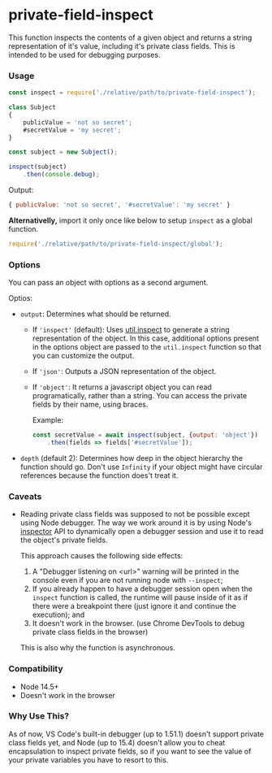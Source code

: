 # private-field-inspect

This function inspects the contents of a given object and returns a string representation of it's value,
including it's private class fields.
This is intended to be used for debugging purposes.

### Usage

```js
const inspect = require('./relative/path/to/private-field-inspect');

class Subject
{
	publicValue = 'not so secret';
	#secretValue = 'my secret';
}

const subject = new Subject();

inspect(subject)
	.then(console.debug);
```

Output:

```js
{ publicValue: 'not so secret', '#secretValue': 'my secret' }
```

**Alternativelly,** import it only once like below to setup `inspect` as a global function.

```js
require('./relative/path/to/private-field-inspect/global');
```

### Options

You can pass an object with options as a second argument.

Optios:

- `output`: Determines what should be returned.
	- If `'inspect'` (default): Uses [util.inspect](https://nodejs.org/api/util.html#util_util_inspect_object_options)
	to generate a string representation of the object.
	In this case, additional options present in the options object are passed to the `util.inspect` function so that you
	can customize the output.
	- If `'json'`: Outputs a JSON representation of the object.
	- If `'object'`: It returns a javascript object you can read programatically, rather than a string.
	You can access the private fields by their name, using braces.

		Example:

		```js
		const secretValue = await inspect(subject, {output: 'object'})
			.then(fields => fields['#secretValue']);
		```
- `depth` (default 2): Determines how deep in the object hierarchy the function should go.
	Don't use `Infinity` if your object might have circular references because the function does't treat it.

### Caveats

- Reading private class fields was supposed to not be possible except using Node debugger.
	The way we work around it is by using Node's [inspector](https://nodejs.org/api/inspector.html) API to dynamically open
	a debugger session and use it to read the object's private fields.

	This approach causes the following side effects:

	1. A "Debugger listening on \<url>" warning will be printed in the console even if you are not running node with
		`--inspect`;
	1. If you already happen to have a debugger session open when the `inspect` function is called,
		the runtime will pause inside of it as if there were a breakpoint there
		(just ignore it and continue the execution); and
	1. It doesn't work in the browser.
		(use Chrome DevTools to debug private class fields in the browser)

	This is also why the function is asynchronous.

### Compatibility

- Node 14.5+
- Doesn't work in the browser

### Why Use This?

As of now, VS Code's built-in debugger (up to 1.51.1) doesn't support private class fields yet, and Node (up to 15.4)
doesn't allow you to cheat encapsulation to inspect private fields, so if you want to see the value of your private
variables you have to resort to this.
